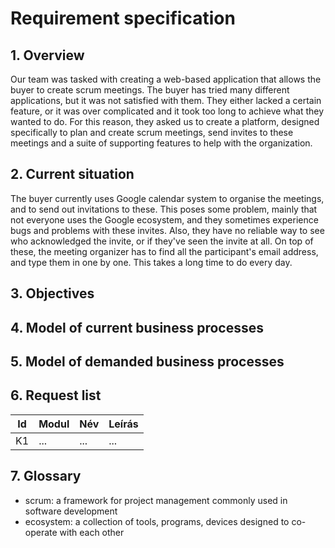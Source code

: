 # Requirement specification

## 1. Overview

Our team was tasked with creating a web-based application that allows the buyer to create scrum meetings. The buyer has tried many different applications, but it was not satisfied with them. They either lacked a certain feature, or it was over complicated and it took too long to achieve what they wanted to do. For this reason, they asked us to create a platform, designed specifically to plan and create scrum meetings, send invites to these meetings and a suite of supporting features to help with the organization.

## 2. Current situation

The buyer currently uses Google calendar system to organise the meetings, and to send out invitations to these. This poses some problem, mainly that not everyone uses the Google ecosystem, and they sometimes experience bugs and problems with these invites. Also, they have no reliable way to see who acknowledged the invite, or if they've seen the invite at all. On top of these, the meeting organizer has to find all the participant's email address, and type them in one by one. This takes a long time to do every day.

## 3. Objectives

## 4. Model of current business processes

## 5. Model of demanded business processes

## 6. Request list

| Id | Modul | Név | Leírás |
| :---: | --- | --- | --- |
| K1 | ... | ... | ... |

## 7. Glossary

- scrum: a framework for project management commonly used in software development
- ecosystem: a collection of tools, programs, devices designed to co-operate with each other
